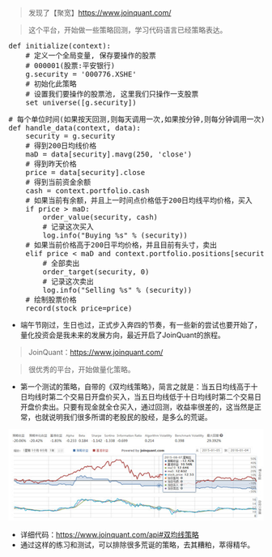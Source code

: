 > 发现了【聚宽】https://www.joinquant.com/

> 这个平台，开始做一些策略回测，学习代码语言已经策略表达。

<pre name="code" class="halcon">
def initialize(context):
    # 定义一个全局变量, 保存要操作的股票
    # 000001(股票:平安银行)
    g.security = '000776.XSHE'
    # 初始化此策略
    # 设置我们要操作的股票池, 这里我们只操作一支股票
    set_universe([g.security])
</pre>

<pre name="code" class="halcon">
# 每个单位时间(如果按天回测,则每天调用一次,如果按分钟,则每分钟调用一次)调用一次
def handle_data(context, data):
    security = g.security
    # 得到200日均线价格
    maD = data[security].mavg(250, 'close')
    # 得到昨天价格
    price = data[security].close
    # 得到当前资金余额
    cash = context.portfolio.cash
    # 如果当前有余额，并且上一时间点价格低于200日均线平均价格，买入
    if price > maD:
        order_value(security, cash)
        # 记录这次买入
        log.info("Buying %s" % (security))
    # 如果当前价格高于200日平均价格，并且目前有头寸，卖出
    elif price < maD and context.portfolio.positions[security].amount > 0:
        # 全部卖出
        order_target(security, 0)
        # 记录这次卖出
        log.info("Selling %s" % (security))
    # 绘制股票价格
    record(stock_price=price)
</pre>
    
* 端午节刚过，生日也过，正式步入奔四的节奏，有一些新的尝试也要开始了，量化投资会是我未来的发展方向，最近开启了JoinQuant的旅程。

> JoinQuant：https://www.joinquant.com/

> 很优秀的平台，开始做量化策略。

* 第一个测试的策略，自带的《双均线策略》，简言之就是：当五日均线高于十日均线时第二个交易日开盘价买入，当五日均线低于十日均线时第二个交易日开盘价卖出。只要有现金就全仓买入，通过回测，收益率很差的，这当然是正常，也就说明我们很多所谓的老股民的股经，是多么的荒诞。

![jpg](K.jpg)

* 详细代码：https://www.joinquant.com/api#双均线策略
* 通过这样的练习和测试，可以排除很多荒诞的策略，去其糟粕，萃得精华。
